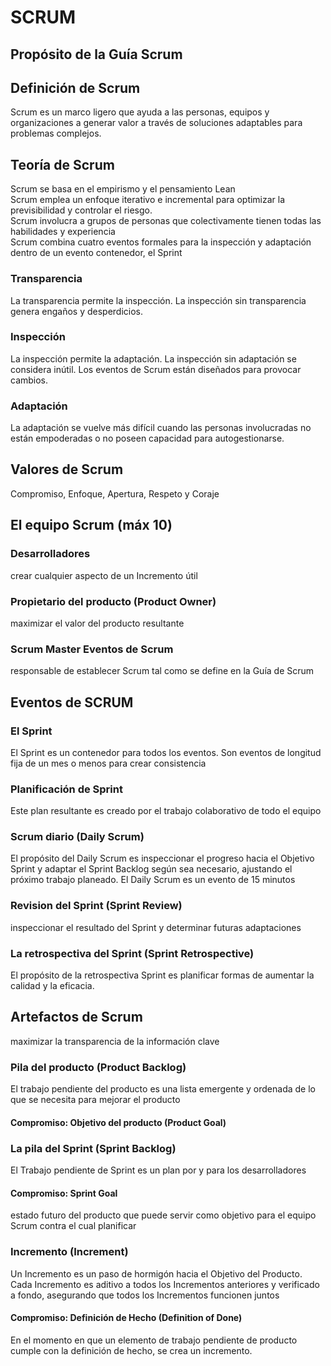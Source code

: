 # SCRUM
## Propósito de la Guía Scrum

## Definición de Scrum
Scrum es un marco ligero que ayuda a las personas, equipos y organizaciones a generar valor a través de
soluciones adaptables para problemas complejos.
## Teoría de Scrum 
Scrum se basa en el empirismo y el pensamiento Lean  
Scrum emplea un enfoque iterativo e incremental para optimizar la previsibilidad y controlar el riesgo.  
Scrum involucra a grupos de personas que colectivamente tienen todas las habilidades y experiencia  
Scrum combina cuatro eventos formales para la inspección y adaptación dentro de un evento
contenedor, el Sprint  
### Transparencia 
La transparencia permite la inspección. La inspección sin transparencia genera engaños y desperdicios.
### Inspección 
La inspección permite la adaptación. La inspección sin adaptación se considera inútil. Los eventos de
Scrum están diseñados para provocar cambios.
### Adaptación 
La adaptación se vuelve más difícil cuando las personas involucradas no están empoderadas o no
poseen capacidad para autogestionarse.
## Valores de Scrum 
Compromiso, Enfoque, Apertura, Respeto y Coraje
## El equipo Scrum (máx 10) 
### Desarrolladores
crear cualquier aspecto de un Incremento útil
### Propietario del producto (Product Owner)
maximizar el valor del producto resultante
### Scrum Master Eventos de Scrum 
responsable de establecer Scrum tal como se define en la Guía de Scrum
## Eventos de SCRUM
### El Sprint
El Sprint es un contenedor para todos los eventos.
Son eventos de longitud fija de un mes o menos para crear consistencia
### Planificación de Sprint 
Este plan resultante es creado por el trabajo colaborativo de todo el equipo
### Scrum diario (Daily Scrum) 
El propósito del Daily Scrum es inspeccionar el progreso hacia el Objetivo Sprint y adaptar el Sprint
Backlog según sea necesario, ajustando el próximo trabajo planeado.
El Daily Scrum es un evento de 15 minutos
### Revision del Sprint (Sprint Review) 
inspeccionar el resultado del Sprint y determinar futuras adaptaciones
### La retrospectiva del Sprint (Sprint Retrospective) 
El propósito de la retrospectiva Sprint es planificar formas de aumentar la calidad y la eficacia.
## Artefactos de Scrum 
maximizar la transparencia de la información clave
### Pila del producto (Product Backlog) 
El trabajo pendiente del producto es una lista emergente y ordenada de lo que se necesita para mejorar
el producto
#### Compromiso: Objetivo del producto (Product Goal) 
### La pila del Sprint (Sprint Backlog) 
El Trabajo pendiente de Sprint es un plan por y para los desarrolladores
#### Compromiso: Sprint Goal 
estado futuro del producto que puede servir como objetivo para el equipo Scrum contra el cual planificar
### Incremento (Increment)
Un Incremento es un paso de hormigón hacia el Objetivo del Producto. Cada Incremento es aditivo a
todos los Incrementos anteriores y verificado a fondo, asegurando que todos los Incrementos funcionen
juntos
#### Compromiso: Definición de Hecho (Definition of Done) 
En el momento en que un elemento de trabajo pendiente de producto cumple con la definición de
hecho, se crea un incremento.
